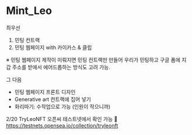 # Mint_Leo
최우선
1. 민팅 컨트랙
2. 민팅 웹페이지 with 카이카스 & 클립

※ 민팅 웹페이지 제작이 미뤄지면 민팅 컨트랙만 만들어 우리가 민팅하고 구글 폼에 지갑 주소를 받에서 에어드롭하는 방식도 고려 가능.

그 다음
- 민팅 웹페이지 프론트 디자인
- Generative art 컨트랙에 집어 넣기
- 화리따기: 수작업으로 가능 (인원이 작으니까)

2/20
TryLeoNFT 오픈씨 테스트넷에서 확인 가능
📌https://testnets.opensea.io/collection/tryleonft